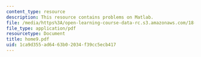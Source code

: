 ```yaml
---
content_type: resource
description: This resource contains problems on Matlab.
file: /media/https%3A/open-learning-course-data-rc.s3.amazonaws.com/18-443-statistics-for-applications-fall-2006/1ca9d355ad6463b02034f39cc5ecb417_home9.pdf
file_type: application/pdf
resourcetype: Document
title: home9.pdf
uid: 1ca9d355-ad64-63b0-2034-f39cc5ecb417
---
```

